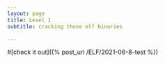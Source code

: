 ```yaml
---
layout: page
title: Level 1
subtitle: cracking those elf binaries

---
```



#[check it out]({% post_url /ELF/2021-06-8-test %})


